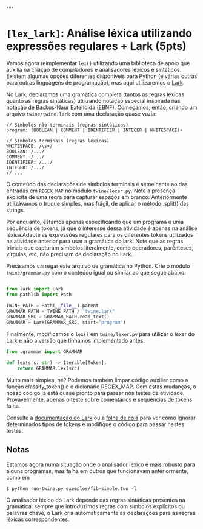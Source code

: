 """
# `[lex_lark]`: Análise léxica utilizando expressões regulares + Lark (5pts)

Vamos agora reimplementar `lex()` utilizando uma biblioteca de apoio que auxilia na criação de compiladores e analisadores léxicos e sintáticos. Existem algumas opções diferentes disponíveis para Python (e várias outras para outras linguagens de programação), mas aqui utilizaremos o [Lark](https://github.com/lark-parser/lark). 

No Lark, declaramos uma gramática completa (tantos as regras léxicas quanto as regras sintáticas) utilizando notação especial inspirada nas notação de Backus-Naur Extendida (EBNF). Começamos, então, criando um arquivo `twine/twine.lark` com uma declaração quase vazia:

```lark
// Símbolos não-terminais (regras sintáticas)
program: (BOOLEAN | COMMENT | IDENTIFIER | INTEGER | WHITESPACE)+ 

// Símbolos terminais (regras léxicas)
WHITESPACE: /\s+/
BOOLEAN: /.../
COMMENT: /.../
IDENTIFIER: /.../
INTEGER: /.../
// ...
```

O conteúdo das declarações de símbolos terminais é semelhante ao das entradas em `REGEX_MAP` no módulo `twine/lexer.py`. Note a presença explícita de uma regra para capturar espaços em branco. Anteriormente utilizávamos o truque simples, mas frágil, de aplicar o método .split() das strings.

Por enquanto, estamos apenas especificando que um programa é uma sequência de tokens, já que o interesse dessa atividade é apenas na análise léxica.Adapte as expressões regulares para os diferentes tokens utilizados na atividade anterior para usar a gramática do lark. Note que as regras triviais que capturam símbolos literalmente, como operadores, parênteses, vírgulas, etc, não precisam de declaração no Lark.

Precisamos carregar este arquivo de gramática no Python. Crie o módulo `twine/grammar.py` com o conteúdo igual ou similar ao que segue abaixo:

```python

from lark import Lark
from pathlib import Path

TWINE_PATH = Path(__file__).parent
GRAMMAR_PATH = TWINE_PATH / "twine.lark"
GRAMMAR_SRC = GRAMMAR_PATH.read_text()
GRAMMAR = Lark(GRAMMAR_SRC, start="program")
```

Finalmente, modificamos o `lex()` em `twine/lexer.py` para utilizar o lexer do Lark e não a versão que tínhamos implementado antes.  

```python
from .grammar import GRAMMAR

def lex(src: str) -> Iterable[Token]:
    return GRAMMAR.lex(src)
```

Muito mais simples, né? Podemos também limpar código auxiliar como a função classify_token() e o dicionário REGEX_MAP. Com estas mudanças, o nosso código já está quase pronto para passar nos testes da atividade. Provavelmente, apenas o teste sobre comentários e sequências de tokens falha.

Consulte a [documentação do Lark](https://lark-parser.readthedocs.io/en/latest/grammar.html) ou a [folha de cola](https://github.com/lark-parser/lark/blob/master/docs/_static/lark_cheatsheet.pdf) para ver como ignorar determinados tipos de tokens e modifique o código para passar nestes testes.


## Notas

Estamos agora numa situação onde o analisador léxico é mais robusto para alguns programas, mas falha em outros que funcionavam anteriormente, como em

    $ python run-twine.py exemplos/fib-simple.twn -l

O analisador léxico do Lark depende das regras sintáticas presentes na gramática: sempre que introduzimos regras com símbolos explícitos ou palavras chave, o Lark cria automaticamente as declarações para as regras léxicas correspondentes. 